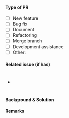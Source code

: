 #### Type of PR

- [ ] New feature
- [ ] Bug fix
- [ ] Document
- [ ] Refactoring
- [ ] Merge branch
- [ ] Development assistance
- [ ] Other:

#### Related issue (if has)

- #

#### Background & Solution

#### Remarks
